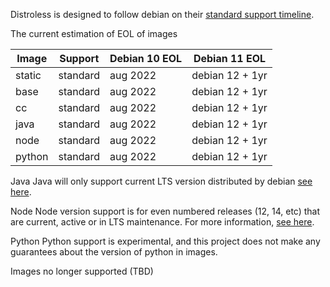 Distroless is designed to follow debian on their [standard support timeline](https://wiki.debian.org/DebianReleases#Production_Releases).

The current estimation of EOL of images

| Image       |  Support    | Debian 10 EOL | Debian 11 EOL   |
| ----------- | ----------- | ------------- | --------------- |
| static      | standard    | aug 2022      | debian 12 + 1yr |
| base        | standard    | aug 2022      | debian 12 + 1yr |
| cc          | standard    | aug 2022      | debian 12 + 1yr |
| java        | standard    | aug 2022      | debian 12 + 1yr |
| node        | standard    | aug 2022      | debian 12 + 1yr |
| python      | standard    | aug 2022      | debian 12 + 1yr |


Java
Java will only support current LTS version distributed by debian [see here](https://wiki.debian.org/Java).

Node
Node version support is for even numbered releases (12, 14, etc) that are current, active or in LTS maintenance. For more information, [see here](https://nodejs.org/en/about/releases/).

Python
Python support is experimental, and this project does not make any guarantees about the version of python in images.


Images no longer supported (TBD)
